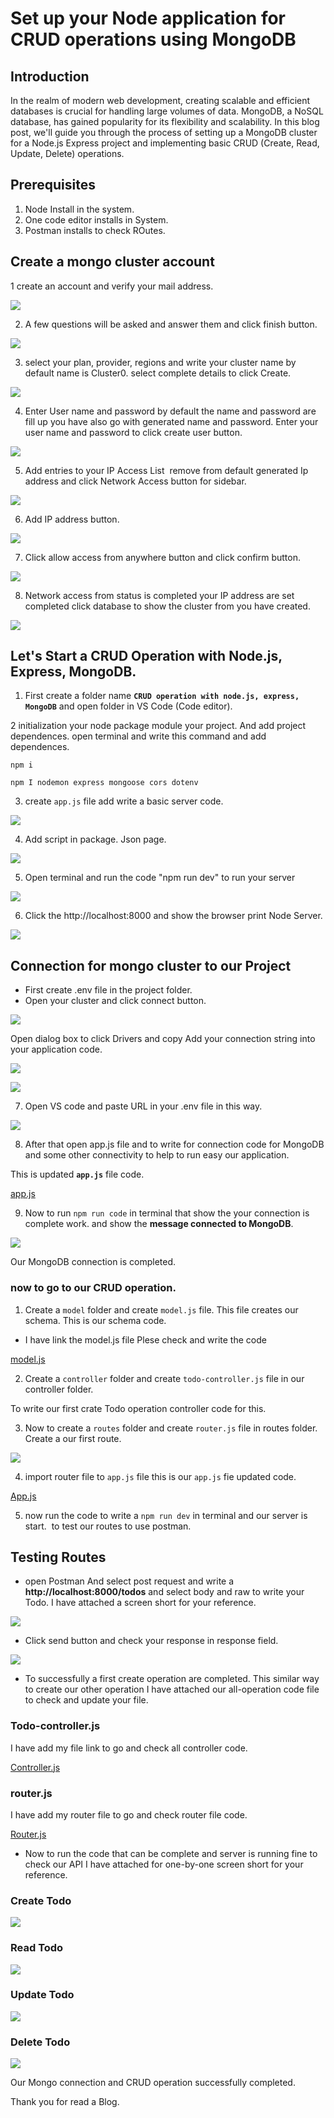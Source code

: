 # Set up your Node application for CRUD operations using MongoDB

## Introduction

In the realm of modern web development, creating scalable and efficient databases is crucial for handling large volumes of data. MongoDB, a NoSQL database, has gained popularity for its flexibility and scalability. In this blog post, we'll guide you through the process of setting up a MongoDB cluster for a Node.js Express project and implementing basic CRUD (Create, Read, Update, Delete) operations.

## Prerequisites

1. Node Install in the system.
2. One code editor installs in System.
3. Postman installs to check ROutes.

## Create a mongo cluster account
1 create an account and verify your mail address.

![](https://res.cloudinary.com/dhntmsget/image/upload/v1707321245/Blog/SetupYourNodeAppForCRUDOperationsUsingMongoDB/ScreenShort/Mongo1.png)

2. A few questions will be asked and answer them and click finish button.

![](https://res.cloudinary.com/dhntmsget/image/upload/v1707324841/Blog/SetupYourNodeAppForCRUDOperationsUsingMongoDB/ScreenShort/mongologin.webp)

3. select your plan, provider, regions and write your cluster name by default name is Cluster0. select complete details to click Create.


![](https://res.cloudinary.com/dhntmsget/image/upload/v1707324841/Blog/SetupYourNodeAppForCRUDOperationsUsingMongoDB/ScreenShort/mongologin.webp)

4. Enter User name and password by default the name and password are fill up you have also go with generated name and password. Enter your user name and password to click create user button.

![](https://res.cloudinary.com/dhntmsget/image/upload/v1707324996/Blog/SetupYourNodeAppForCRUDOperationsUsingMongoDB/ScreenShort/cluster2.webp)

5. Add entries to your IP Access List
 remove from default generated Ip address and click Network Access button for sidebar.

![](https://res.cloudinary.com/dhntmsget/image/upload/v1707325249/Blog/SetupYourNodeAppForCRUDOperationsUsingMongoDB/ScreenShort/cluster3.webp)

6. Add IP address button.

![](https://res.cloudinary.com/dhntmsget/image/upload/v1707325325/Blog/SetupYourNodeAppForCRUDOperationsUsingMongoDB/ScreenShort/ADDIPADDRESS.webp)

7. Click allow access from anywhere button and click confirm button.

![](https://res.cloudinary.com/dhntmsget/image/upload/v1707325511/Blog/SetupYourNodeAppForCRUDOperationsUsingMongoDB/ScreenShort/IPAddress.png)

8. Network access from status is completed your IP address are set completed click database to show the cluster from you have created.

![](https://res.cloudinary.com/dhntmsget/image/upload/v1707325599/Blog/SetupYourNodeAppForCRUDOperationsUsingMongoDB/ScreenShort/finalcluster.webp)

## Let's Start a CRUD Operation with Node.js, Express, MongoDB.

1. First create a folder name **`CRUD operation with node.js, express, MongoDB`** and open folder in VS Code (Code editor).
 

2 initialization your node package module your project. And add project dependences.
open terminal and write this command and add dependences.

`npm i`

`npm I nodemon express mongoose cors dotenv `

3. create `app.js` file add write a basic server code.

![](https://res.cloudinary.com/dhntmsget/image/upload/v1707419479/Blog/SetupYourNodeAppForCRUDOperationsUsingMongoDB/ScreenShort/BasicServer.png)

4. Add script in package. Json page.

![](https://res.cloudinary.com/dhntmsget/image/upload/v1707326059/Blog/SetupYourNodeAppForCRUDOperationsUsingMongoDB/ScreenShort/Script.webp)

5. Open terminal and run the code "npm run dev" to run your server

![](https://res.cloudinary.com/dhntmsget/image/upload/v1707326115/Blog/SetupYourNodeAppForCRUDOperationsUsingMongoDB/ScreenShort/terminal.webp)

6. Click the http://localhost:8000 and show the browser print Node Server.

![](https://res.cloudinary.com/dhntmsget/image/upload/v1707326177/Blog/SetupYourNodeAppForCRUDOperationsUsingMongoDB/ScreenShort/browser.webp)

## Connection for mongo cluster to our Project
- First create .env file in the project folder.
- Open your cluster and click connect button.

![](https://res.cloudinary.com/dhntmsget/image/upload/v1707326389/Blog/SetupYourNodeAppForCRUDOperationsUsingMongoDB/ScreenShort/connection1.webp)

Open dialog box to click Drivers and copy Add your connection string into your application code.

![](https://res.cloudinary.com/dhntmsget/image/upload/v1707326457/Blog/SetupYourNodeAppForCRUDOperationsUsingMongoDB/ScreenShort/connection2.webp)

![](https://res.cloudinary.com/dhntmsget/image/upload/v1707326523/Blog/SetupYourNodeAppForCRUDOperationsUsingMongoDB/ScreenShort/connection3.webp)

7. Open VS code and paste URL in your .env file in this way.

![](https://res.cloudinary.com/dhntmsget/image/upload/v1707326632/Blog/SetupYourNodeAppForCRUDOperationsUsingMongoDB/ScreenShort/connection4.webp)

8. After that open app.js file and to write for connection code for MongoDB and some other connectivity to help to run easy our application.

This is updated **`app.js`** file code.

[app.js](https://github.com/poojan-bhalodiya/Todo/blob/main/index.js)

9. Now to run ```npm run code``` in terminal that show the your connection is complete work. and show the **message connected to MongoDB**.

![](https://res.cloudinary.com/dhntmsget/image/upload/v1707326784/Blog/SetupYourNodeAppForCRUDOperationsUsingMongoDB/ScreenShort/connectMongoDB.webp)

Our MongoDB connection is completed.

### now to go to our CRUD operation.

1. Create a `model` folder and create `model.js` file. This file creates our schema. This is our schema code.

- I have link the model.js file Plese check and write the code

[model.js](https://github.com/poojan-bhalodiya/Todo/blob/main/model/todoModel.js)

2. Create a `controller` folder and create `todo-controller.js` file in our controller folder.

To write our first crate Todo operation controller code for this.

[](https://res.cloudinary.com/dhntmsget/image/upload/v1707419038/Blog/SetupYourNodeAppForCRUDOperationsUsingMongoDB/ScreenShort/CreateController.png)

3. Now to create a `routes` folder and create `router.js` file in routes folder. Create a our first route.

![](https://res.cloudinary.com/dhntmsget/image/upload/v1707419350/Blog/SetupYourNodeAppForCRUDOperationsUsingMongoDB/ScreenShort/FirstRouter.png)

4. import router file to `app.js` file this is our `app.js` fie updated code.

[App.js](https://github.com/poojan-bhalodiya/Todo/blob/main/index.js)

5. now run the code to write a `npm run dev` in terminal and our server is start.
 to test our routes to use postman.

## Testing Routes

- open Postman And select post request and write a **http://localhost:8000/todos** and select body and raw to write your Todo. I have attached a screen short for your reference.

![](https://res.cloudinary.com/dhntmsget/image/upload/v1707328664/Blog/SetupYourNodeAppForCRUDOperationsUsingMongoDB/ScreenShort/Postman1.webp)

- Click send button and check your response in response field.

![](https://res.cloudinary.com/dhntmsget/image/upload/v1707328712/Blog/SetupYourNodeAppForCRUDOperationsUsingMongoDB/ScreenShort/Postman2.webp)

- To successfully a first create operation are completed. This similar way to create our other operation I have attached our all-operation code file to check and update your file.

 ### Todo-controller.js 

I have add my file link to go and check all controller code.

[Controller.js](https://github.com/poojan-bhalodiya/Todo/blob/main/controllers/todo.js)

### router.js

I have add my router file to go and check router file code.

[Router.js](https://github.com/poojan-bhalodiya/Todo/blob/main/routes/router.js)

- Now to run the code that can be complete and server is running fine to check our API I have attached for one-by-one screen short for your reference.

### Create Todo

![](https://res.cloudinary.com/dhntmsget/image/upload/v1707328945/Blog/SetupYourNodeAppForCRUDOperationsUsingMongoDB/ScreenShort/CreateTodo.webp)

### Read Todo

![](https://res.cloudinary.com/dhntmsget/image/upload/v1707328975/Blog/SetupYourNodeAppForCRUDOperationsUsingMongoDB/ScreenShort/ReadTodo.webp)

### Update Todo

![](https://res.cloudinary.com/dhntmsget/image/upload/v1707329025/Blog/SetupYourNodeAppForCRUDOperationsUsingMongoDB/ScreenShort/UpdateTodo.webp)

### Delete Todo

![](https://res.cloudinary.com/dhntmsget/image/upload/v1707329072/Blog/SetupYourNodeAppForCRUDOperationsUsingMongoDB/ScreenShort/DeleteTodo.webp)

Our Mongo connection and CRUD operation successfully completed.

Thank you for read a Blog.